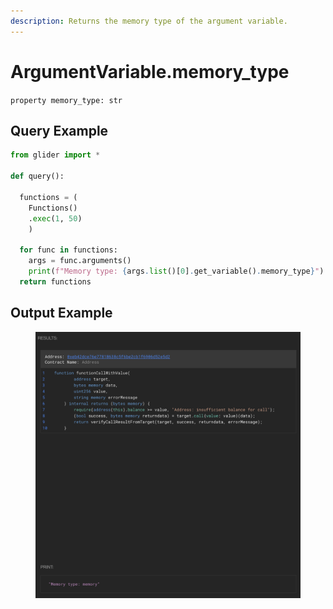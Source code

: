 ```yaml
---
description: Returns the memory type of the argument variable.
---
```


# ArgumentVariable.memory\_type

`property memory_type: str`

## Query Example

```python
from glider import *

def query():

  functions = (
    Functions()
    .exec(1, 50)
    )

  for func in functions:
    args = func.arguments()
    print(f"Memory type: {args.list()[0].get_variable().memory_type}")
  return functions
```

## Output Example

<figure><img src="../../../.gitbook/assets/image (37).png" alt=""><figcaption></figcaption></figure>

